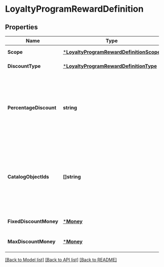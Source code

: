 # LoyaltyProgramRewardDefinition

## Properties
Name | Type | Description | Notes
------------ | ------------- | ------------- | -------------
**Scope** | [***LoyaltyProgramRewardDefinitionScope**](LoyaltyProgramRewardDefinitionScope.md) |  | [default to null]
**DiscountType** | [***LoyaltyProgramRewardDefinitionType**](LoyaltyProgramRewardDefinitionType.md) |  | [default to null]
**PercentageDiscount** | **string** | The fixed percentage of the discount. Present if &#x60;discount_type&#x60; is &#x60;FIXED_PERCENTAGE&#x60;. For example, a 7.25% off discount will be represented as \&quot;7.25\&quot;. DEPRECATED at version 2020-12-16. You can find this information in the &#x60;discount_data.percentage&#x60; field of the &#x60;DISCOUNT&#x60; catalog object referenced by the pricing rule. | [optional] [default to null]
**CatalogObjectIds** | **[]string** | The list of catalog objects to which this reward can be applied. They are either all item-variation ids or category ids, depending on the &#x60;type&#x60; field. DEPRECATED at version 2020-12-16. You can find this information in the &#x60;product_set_data.product_ids_any&#x60; field of the &#x60;PRODUCT_SET&#x60; catalog object referenced by the pricing rule. | [optional] [default to null]
**FixedDiscountMoney** | [***Money**](Money.md) |  | [optional] [default to null]
**MaxDiscountMoney** | [***Money**](Money.md) |  | [optional] [default to null]

[[Back to Model list]](../README.md#documentation-for-models) [[Back to API list]](../README.md#documentation-for-api-endpoints) [[Back to README]](../README.md)

